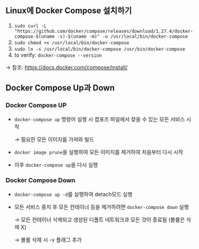 ## **Linux에 Docker Compose 설치하기**

1. `sudo curl -L "https://github.com/docker/compose/releases/download/1.27.4/docker-compose-$(uname -s)-$(uname -m)" -o /usr/local/bin/docker-compose`
2. `sudo chmod +x /usr/local/bin/docker-compose`
3. `sudo ln -s /usr/local/bin/docker-compose /usr/bin/docker-compose`
4. to verify: `docker-compose --version`

→ 참조: https://docs.docker.com/compose/install/

## Docker Compose Up과 Down

### Docker Compose UP

- `docker-compose up` 명령어 실행 시 컴포즈 파일에서 찾을 수 있는 모든 서비스 시작
    
    → 필요한 모든 이미지를 가져와 빌드
    
- `docker image prune`을 실행하여 모든 이미지를 제거하여 처음부터 다시 시작
- 이후 `docker-compose up`을 다시 실행

### Docker Compose Down

- `docker-compose up -d`를 실행하여 detach모드 실행
- 모든 서비스 중지 후 모든 컨테이너 등을 제거하려면 `docker-compose down` 실행
    
    → 모든 컨테이너 삭제되고 생성된 디폴트 네트워크과 모든 것이 종료됨 (볼륨은 삭제 X)
    
    → 볼룸 삭제 시 -v 플래그 추가

